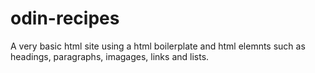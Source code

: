 # odin-recipes

A very basic html site using a html boilerplate and html elemnts such as headings, paragraphs, imagages, links and lists.


